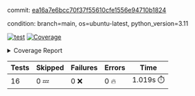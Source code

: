 commit: [ea16a7e6bcc70f37f55610cfe1556e94710b1824](https://github.com/rcmdnk/conf-finder/tree/ea16a7e6bcc70f37f55610cfe1556e94710b1824)

condition: branch=main, os=ubuntu-latest, python_version=3.11

[![test](https://github.com/rcmdnk/conf-finder/actions/workflows/test.yml/badge.svg)](https://github.com/rcmdnk/conf-finder/actions/runs/7536018714)
<a href="https://github.com/rcmdnk/conf-finder/blob/ea16a7e6bcc70f37f55610cfe1556e94710b1824/README.md"><img alt="Coverage" src="https://img.shields.io/badge/Coverage-93%25-brightgreen.svg" /></a><details><summary>Coverage Report </summary><table><tr><th>File</th><th>Stmts</th><th>Miss</th><th>Cover</th><th>Missing</th></tr><tbody><tr><td colspan="5"><b>src/conf_finder</b></td></tr><tr><td>&nbsp; &nbsp;<a href="https://github.com/rcmdnk/conf-finder/blob/ea16a7e6bcc70f37f55610cfe1556e94710b1824/src/conf_finder/conf_finder.py">conf_finder.py</a></td><td>102</td><td>8</td><td>92%</td><td><a href="https://github.com/rcmdnk/conf-finder/blob/ea16a7e6bcc70f37f55610cfe1556e94710b1824/src/conf_finder/conf_finder.py#L65-L67">65&ndash;67</a>, <a href="https://github.com/rcmdnk/conf-finder/blob/ea16a7e6bcc70f37f55610cfe1556e94710b1824/src/conf_finder/conf_finder.py#L76">76</a>, <a href="https://github.com/rcmdnk/conf-finder/blob/ea16a7e6bcc70f37f55610cfe1556e94710b1824/src/conf_finder/conf_finder.py#L81">81</a>, <a href="https://github.com/rcmdnk/conf-finder/blob/ea16a7e6bcc70f37f55610cfe1556e94710b1824/src/conf_finder/conf_finder.py#L141-L142">141&ndash;142</a>, <a href="https://github.com/rcmdnk/conf-finder/blob/ea16a7e6bcc70f37f55610cfe1556e94710b1824/src/conf_finder/conf_finder.py#L174">174</a></td></tr><tr><td><b>TOTAL</b></td><td><b>107</b></td><td><b>8</b></td><td><b>93%</b></td><td>&nbsp;</td></tr></tbody></table></details>

| Tests | Skipped | Failures | Errors | Time |
| ----- | ------- | -------- | -------- | ------------------ |
| 16 | 0 :zzz: | 0 :x: | 0 :fire: | 1.019s :stopwatch: |

